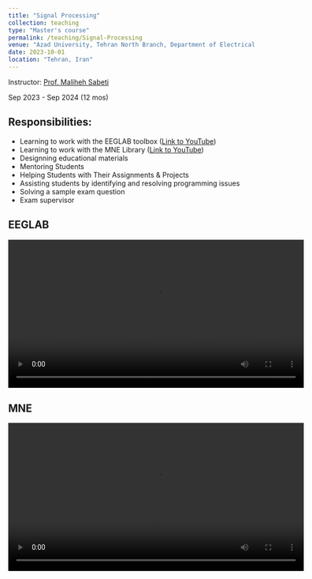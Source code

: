 ```yaml
---
title: "Signal Processing"
collection: teaching
type: "Master's course"
permalink: /teaching/Signal-Processing
venue: "Azad University, Tehran North Branch, Department of Electrical and Computer Science"
date: 2023-10-01
location: "Tehran, Iran"
---
```


Instructor: [Prof. Maliheh Sabeti](https://scholar.google.com/citations?user=Qn_ik_gAAAAJ&hl=en&oi=sra)

Sep 2023 - Sep 2024 (12 mos)

## Responsibilities:
- Learning to work with the EEGLAB toolbox ([Link to YouTube](https://youtu.be/-DQS0o_t5DI?si=awLn771bZ8ISBNGv))
- Learning to work with the MNE Library ([Link to YouTube](https://youtu.be/lEUmgSFQaAY?si=cleiGy5MDbQBQmla))
- Designning educational materials
- Mentoring Students
- Helping Students with Their Assignments & Projects
- Assisting students by identifying and resolving programming issues
- Solving a sample exam question
- Exam supervisor



## EEGLAB

<video width="600" controls autoplay>
  <source src="https://github.com/user-attachments/assets/d268df51-3aa6-42fa-a03b-6a9c1d2c807f" type="video/mp4">
</video>



## MNE

<video width="600" controls autoplay>
  <source src="https://github.com/user-attachments/assets/27cbb273-9423-4fb0-b6ee-36e2b89cd9e2" type="video/mp4">
</video>
